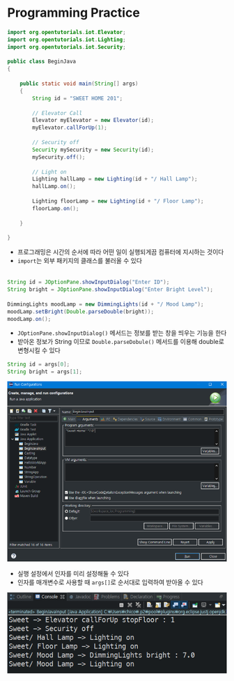 # Programming Practice

```java
import org.opentutorials.iot.Elevator;
import org.opentutorials.iot.Lighting;
import org.opentutorials.iot.Security;

public class BeginJava
{

	public static void main(String[] args)
	{
		String id = "SWEET HOME 201";

		// Elevator Call
		Elevator myElevator = new Elevator(id);
		myElevator.callForUp(1);

		// Security off
		Security mySecurity = new Security(id);
		mySecurity.off();

		// Light on
		Lighting hallLamp = new Lighting(id + "/ Hall Lamp");
		hallLamp.on();

		Lighting floorLamp = new Lighting(id + "/ Floor Lamp");
		floorLamp.on();

	}

}
```

- 프로그래밍은 시간의 순서에 따라 어떤 일이 실행되게끔 컴퓨터에 지시하는 것이다
- `import`는 외부 패키지의 클래스를 불러올 수 있다

```java

String id = JOptionPane.showInputDialog("Enter ID");
String bright = JOptionPane.showInputDialog("Enter Bright Level");

DimmingLights moodLamp = new DimmingLights(id + "/ Mood Lamp");
moodLamp.setBright(Double.parseDouble(bright));
moodLamp.on();

```

- `JOptionPane.showInputDialog()` 메서드는 정보를 받는 창을 띄우는 기능을 한다
- 받아온 정보가 String 이므로 `Double.parseDobule()` 메서드를 이용해 double로 변형시킬 수 있다

```java
String id = args[0];
String bright = args[1];
```

![java_prac_01](./images/java_prac_01.png)

- 실행 설정에서 인자를 미리 설정해둘 수 있다
- 인자를 매개변수로 사용할 때 `args[]`로 순서대로 입력하여 받아올 수 있다

![java_prac_01](./images/java_prac_02.png)
